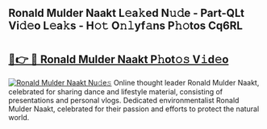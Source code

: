 ## Ronald Mulder Naakt L𝚎a𝚔ed N𝚞𝚍e - Part-QLt Vi𝚍𝚎o L𝚎a𝚔s - H𝚘𝚝 O𝚗𝚕yf𝚊ns P𝚑𝚘tos Cq6RL

# <h2><a href="http://kfa29do.oniu.top/?m=Ronald+Mulder+Naakt">🔗👉 🔴 Ronald Mulder Naakt P𝚑ot𝚘𝚜 V𝚒d𝚎o</a></h2>

[![Ronald Mulder Naakt Nu𝚍e𝚜](https://i.imgur.com/0qMVB7G.gif)](http://kfa29do.oniu.top/?m=Ronald+Mulder+Naakt)
Online thought leader Ronald Mulder Naakt, celebrated for sharing dance and lifestyle material, consisting of presentations and personal vlogs. Dedicated environmentalist Ronald Mulder Naakt, celebrated for their passion and efforts to protect the natural world.  
